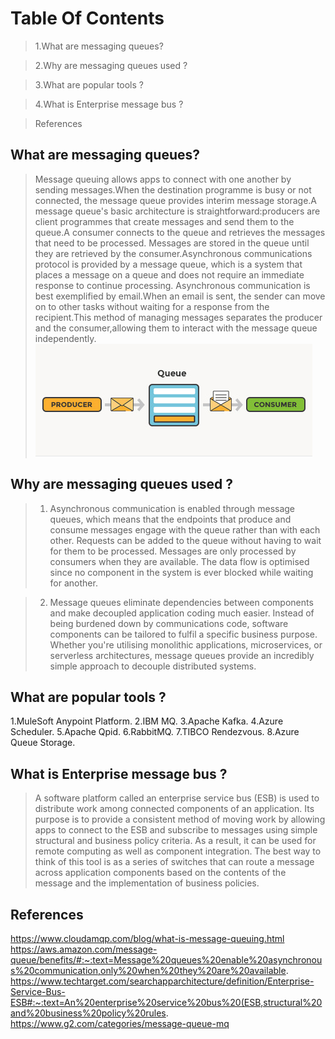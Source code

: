 # Table Of Contents 
>1.What are messaging queues?

>2.Why are messaging queues used ?

>3.What are popular tools ?

>4.What is Enterprise message bus ?

>References
## What are messaging queues?
> Message queuing allows apps to connect with one another by sending messages.When the destination programme is busy or not connected, the message queue provides interim message storage.A message queue's basic architecture is straightforward:producers are client programmes that create messages and send them to the queue.A consumer connects to the queue and retrieves the messages that need to be processed. Messages are stored in the queue until they are retrieved by the consumer.Asynchronous communications protocol is provided by a message queue, which is a system that places a message on a queue and does not require an immediate response to continue processing. Asynchronous communication is best exemplified by email.When an email is sent, the sender can move on to other tasks without waiting for a response from the recipient.This method of managing messages separates the producer and the consumer,allowing them to interact with the message queue independently.
> ![](https://github.com/diksha847/technical-paper-/blob/main/thumb-mq.jpg)

## Why are messaging queues used ?
 >1. Asynchronous communication is enabled through message queues,
  which means that the endpoints that produce and consume messages engage with the queue rather than with each other.
   Requests can be added to the queue without having to wait for them to be processed.
    Messages are only processed by consumers when they are available.
   The data flow is optimised since no component in the system is ever blocked while waiting for another.

 >2. Message queues eliminate dependencies between components and make decoupled application coding much easier.
    Instead of being burdened down by communications code,
     software components can be tailored to fulfil a specific business purpose.
     Whether you're utilising monolithic applications, microservices, or serverless architectures, 
     message queues provide an incredibly simple approach to decouple distributed systems.
## What are popular tools ?
1.MuleSoft Anypoint Platform.
2.IBM MQ.
3.Apache Kafka.
4.Azure Scheduler.
5.Apache Qpid.
6.RabbitMQ.
7.TIBCO Rendezvous.
8.Azure Queue Storage.
## What is Enterprise message bus ?
>A software platform called an enterprise service bus (ESB)
 is used to distribute work among connected components of an application. 
 Its purpose is to provide a consistent method of moving work by allowing apps 
 to connect to the ESB and subscribe to messages using simple structural and business policy criteria.
As a result, it can be used for remote computing as well as component integration. 
The best way to think of this tool is as a series of switches that can route a message across 
application components based on the contents of the message and the implementation of business policies.
## References 
https://www.cloudamqp.com/blog/what-is-message-queuing.html
https://aws.amazon.com/message-queue/benefits/#:~:text=Message%20queues%20enable%20asynchronous%20communication,only%20when%20they%20are%20available.
https://www.techtarget.com/searchapparchitecture/definition/Enterprise-Service-Bus-ESB#:~:text=An%20enterprise%20service%20bus%20(ESB,structural%20and%20business%20policy%20rules.
https://www.g2.com/categories/message-queue-mq
    

